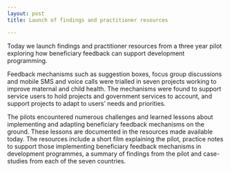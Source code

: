 ```yaml
---
layout: post
title: Launch of findings and practitioner resources

---
```


Today we launch findings and practitioner resources from a three year pilot exploring how beneficiary feedback can support development programming.

Feedback mechanisms such as suggestion boxes, focus group discussions and mobile SMS and voice calls were trialled in seven projects working to improve maternal and child health. The mechanisms were found to support service users to hold projects and government services to account, and support projects to adapt to users’ needs and priorities.

The pilots encountered numerous challenges and learned lessons about implementing and adapting beneficiary feedback mechanisms on the ground. These lessons are documented in the resources made available today. The resources include a short film explaining the pilot, practice notes to support those implementing beneficiary feedback mechanisms in development programmes, a summary of findings from the pilot and case-studies from each of the seven countries.

